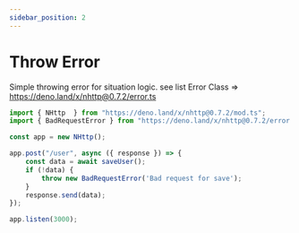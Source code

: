 ```yaml
---
sidebar_position: 2
---
```


# Throw Error
Simple throwing error for situation logic.
see list Error Class => https://deno.land/x/nhttp@0.7.2/error.ts
```js
import { NHttp  } from "https://deno.land/x/nhttp@0.7.2/mod.ts";
import { BadRequestError } from "https://deno.land/x/nhttp@0.7.2/error.ts";

const app = new NHttp();

app.post("/user", async ({ response }) => {
    const data = await saveUser();
    if (!data) {
        throw new BadRequestError('Bad request for save');
    }
    response.send(data);
});

app.listen(3000);
```